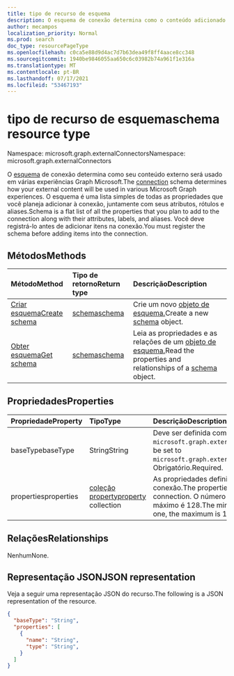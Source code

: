 ```yaml
---
title: tipo de recurso de esquema
description: O esquema de conexão determina como o conteúdo adicionado a uma conexão será usado em várias experiências Graph Microsoft.
author: mecampos
localization_priority: Normal
ms.prod: search
doc_type: resourcePageType
ms.openlocfilehash: c0ca5e88d9d4ac7d7b63dea49f8ff4aace8cc348
ms.sourcegitcommit: 1940be9846055aa650c6c03982b74a961f1e316a
ms.translationtype: MT
ms.contentlocale: pt-BR
ms.lasthandoff: 07/17/2021
ms.locfileid: "53467193"
---
```

# <a name="schema-resource-type"></a><span data-ttu-id="f99a7-103">tipo de recurso de esquema</span><span class="sxs-lookup"><span data-stu-id="f99a7-103">schema resource type</span></span>

<span data-ttu-id="f99a7-104">Namespace: microsoft.graph.externalConnectors</span><span class="sxs-lookup"><span data-stu-id="f99a7-104">Namespace: microsoft.graph.externalConnectors</span></span>

<span data-ttu-id="f99a7-105">O [esquema](externalconnectors-externalconnection.md) de conexão determina como seu conteúdo externo será usado em várias experiências Graph Microsoft.</span><span class="sxs-lookup"><span data-stu-id="f99a7-105">The [connection](externalconnectors-externalconnection.md) schema determines how your external content will be used in various Microsoft Graph experiences.</span></span> <span data-ttu-id="f99a7-106">O esquema é uma lista simples de todas as propriedades que você planeja adicionar à conexão, juntamente com seus atributos, rótulos e aliases.</span><span class="sxs-lookup"><span data-stu-id="f99a7-106">Schema is a flat list of all the properties that you plan to add to the connection along with their attributes, labels, and aliases.</span></span> <span data-ttu-id="f99a7-107">Você deve registrá-lo antes de adicionar itens na conexão.</span><span class="sxs-lookup"><span data-stu-id="f99a7-107">You must register the schema before adding items into the connection.</span></span>

## <a name="methods"></a><span data-ttu-id="f99a7-108">Métodos</span><span class="sxs-lookup"><span data-stu-id="f99a7-108">Methods</span></span>
|<span data-ttu-id="f99a7-109">Método</span><span class="sxs-lookup"><span data-stu-id="f99a7-109">Method</span></span>|<span data-ttu-id="f99a7-110">Tipo de retorno</span><span class="sxs-lookup"><span data-stu-id="f99a7-110">Return type</span></span>|<span data-ttu-id="f99a7-111">Descrição</span><span class="sxs-lookup"><span data-stu-id="f99a7-111">Description</span></span>|
|:---|:---|:---|
|[<span data-ttu-id="f99a7-112">Criar esquema</span><span class="sxs-lookup"><span data-stu-id="f99a7-112">Create schema</span></span>](../api/externalconnectors-schema-create.md)|[<span data-ttu-id="f99a7-113">schema</span><span class="sxs-lookup"><span data-stu-id="f99a7-113">schema</span></span>](../resources/externalconnectors-schema.md)|<span data-ttu-id="f99a7-114">Crie um novo [objeto de esquema.](../resources/externalconnectors-schema.md)</span><span class="sxs-lookup"><span data-stu-id="f99a7-114">Create a new [schema](../resources/externalconnectors-schema.md) object.</span></span>|
|[<span data-ttu-id="f99a7-115">Obter esquema</span><span class="sxs-lookup"><span data-stu-id="f99a7-115">Get schema</span></span>](../api/externalconnectors-schema-get.md)|[<span data-ttu-id="f99a7-116">schema</span><span class="sxs-lookup"><span data-stu-id="f99a7-116">schema</span></span>](../resources/externalconnectors-schema.md)|<span data-ttu-id="f99a7-117">Leia as propriedades e as relações de um [objeto de esquema.](../resources/externalconnectors-schema.md)</span><span class="sxs-lookup"><span data-stu-id="f99a7-117">Read the properties and relationships of a [schema](../resources/externalconnectors-schema.md) object.</span></span>|

## <a name="properties"></a><span data-ttu-id="f99a7-118">Propriedades</span><span class="sxs-lookup"><span data-stu-id="f99a7-118">Properties</span></span>
|<span data-ttu-id="f99a7-119">Propriedade</span><span class="sxs-lookup"><span data-stu-id="f99a7-119">Property</span></span>|<span data-ttu-id="f99a7-120">Tipo</span><span class="sxs-lookup"><span data-stu-id="f99a7-120">Type</span></span>|<span data-ttu-id="f99a7-121">Descrição</span><span class="sxs-lookup"><span data-stu-id="f99a7-121">Description</span></span>|
|:---|:---|:---|
|<span data-ttu-id="f99a7-122">baseType</span><span class="sxs-lookup"><span data-stu-id="f99a7-122">baseType</span></span>|<span data-ttu-id="f99a7-123">String</span><span class="sxs-lookup"><span data-stu-id="f99a7-123">String</span></span>|<span data-ttu-id="f99a7-124">Deve ser definida como `microsoft.graph.externalConnector.externalItem`.</span><span class="sxs-lookup"><span data-stu-id="f99a7-124">Must be set to `microsoft.graph.externalConnector.externalItem`.</span></span> <span data-ttu-id="f99a7-125">Obrigatório.</span><span class="sxs-lookup"><span data-stu-id="f99a7-125">Required.</span></span>|
|<span data-ttu-id="f99a7-126">properties</span><span class="sxs-lookup"><span data-stu-id="f99a7-126">properties</span></span>|<span data-ttu-id="f99a7-127">[coleção property](../resources/externalconnectors-property.md)</span><span class="sxs-lookup"><span data-stu-id="f99a7-127">[property](../resources/externalconnectors-property.md) collection</span></span>|<span data-ttu-id="f99a7-128">As propriedades definidas para os itens na conexão.</span><span class="sxs-lookup"><span data-stu-id="f99a7-128">The properties defined for the items in the connection.</span></span> <span data-ttu-id="f99a7-129">O número mínimo de propriedades é um, o máximo é 128.</span><span class="sxs-lookup"><span data-stu-id="f99a7-129">The minimum number of properties is one, the maximum is 128.</span></span>|

## <a name="relationships"></a><span data-ttu-id="f99a7-130">Relações</span><span class="sxs-lookup"><span data-stu-id="f99a7-130">Relationships</span></span>
<span data-ttu-id="f99a7-131">Nenhum</span><span class="sxs-lookup"><span data-stu-id="f99a7-131">None.</span></span>

## <a name="json-representation"></a><span data-ttu-id="f99a7-132">Representação JSON</span><span class="sxs-lookup"><span data-stu-id="f99a7-132">JSON representation</span></span>
<span data-ttu-id="f99a7-133">Veja a seguir uma representação JSON do recurso.</span><span class="sxs-lookup"><span data-stu-id="f99a7-133">The following is a JSON representation of the resource.</span></span>
<!-- {
  "blockType": "resource",
  "keyProperty": "id",
  "@odata.type": "microsoft.graph.externalConnectors.schema",
  "openType": false
}
-->
``` json
{
  "baseType": "String",
  "properties": [
    {
      "name": "String",
      "type": "String",
    }
  ]
}
```

